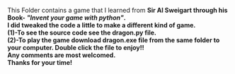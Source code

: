 This Folder contains a game that I learned from <b>Sir Al Sweigart through his Book<b>- <i>"Invent your game with python"</i>.</br>
I did tweaked the code a little to make a different kind of game.</br>
(1)-To see the source code see the dragon.py file.</br>
(2)-To play the game download dragon.exe file from the same folder to your computer.
Double click the file to enjoy!!
</br>Any comments are most welcomed.
</br><b>Thanks for your time!</b>
